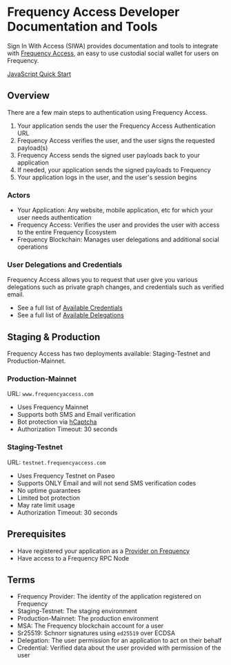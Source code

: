# Frequency Access Developer Documentation and Tools

Sign In With Access (SIWA) provides documentation and tools to integrate with [Frequency Access](https://frequencyaccess.com), an easy to use custodial social wallet for users on Frequency.

[JavaScript Quick Start](./QuickStart.md)

## Overview

There are a few main steps to authentication using Frequency Access.

1. Your application sends the user the Frequency Access Authentication URL
2. Frequency Access verifies the user, and the user signs the requested payload(s)
3. Frequency Access sends the signed user payloads back to your application
4. If needed, your application sends the signed payloads to Frequency
5. Your application logs in the user, and the user's session begins

### Actors

- Your Application: Any website, mobile application, etc for which your user needs authentication
- Frequency Access: Verifies the user and provides the user with access to the entire Frequency Ecosystem
- Frequency Blockchain: Manages user delegations and additional social operations

### User Delegations and Credentials

Frequency Access allows you to request that user give you various delegations such as private graph changes, and credentials such as verified email.

- See a full list of [Available Credentials](./Credentials.md)
- See a full list of [Available Delegations](./Delegations.md)

## Staging & Production

Frequency Access has two deployments available: Staging-Testnet and Production-Mainnet.

### Production-Mainnet

URL: `www.frequencyaccess.com`

- Uses Frequency Mainnet
- Supports both SMS and Email verification
- Bot protection via [hCaptcha](https://www.hcaptcha.com/)
- Authorization Timeout: 30 seconds

### Staging-Testnet

URL: `testnet.frequencyaccess.com`

- Uses Frequency Testnet on Paseo
- Supports ONLY Email and will not send SMS verification codes
- No uptime guarantees
- Limited bot protection
- May rate limit usage
- Authorization Timeout: 30 seconds

## Prerequisites

- Have registered your application as a [Provider on Frequency](https://provider.frequency.xyz)
- Have access to a Frequency RPC Node

## Terms

- Frequency Provider: The identity of the application registered on Frequency
- Staging-Testnet: The staging environment
- Production-Mainnet: The production environment
- MSA: The Frequency blockchain account for a user
- Sr25519: Schnorr signatures using `ed25519` over ECDSA
- Delegation: The user permission for an application to act on their behalf
- Credential: Verified data about the user provided with permission of the user
